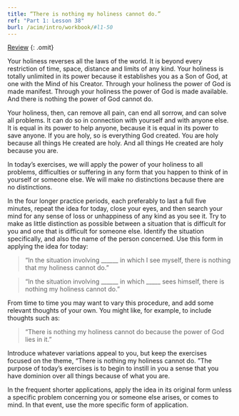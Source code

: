 ```yaml
---
title: “There is nothing my holiness cannot do.”
ref: "Part 1: Lesson 38"
burl: /acim/intro/workbook/#l1-50
---
```


<a class="hide-review" href="/acim/workbook/l058/#l038">Review</a>
{: .omit}

Your holiness reverses all the laws of the world. It is beyond every
restriction of time, space, distance and limits of any kind. Your
holiness is totally unlimited in its power because it establishes you as
a Son of God, at one with the Mind of his Creator. Through your holiness
the power of God is made manifest. Through your holiness the power of
God is made available. And there is nothing the power of God cannot do.

Your holiness, then, can remove all pain, can end all sorrow, and can
solve all problems. It can do so in connection with yourself and with
anyone else. It is equal in its power to help anyone, because it is
equal in its power to save anyone. If you are holy, so is everything God
created. You are holy because all things He created are holy. And all
things He created are holy because you are.

In today’s exercises, we will apply the power of your holiness to all
problems, difficulties or suffering in any form that you happen to think
of in yourself or someone else. We will make no distinctions because
there are no distinctions.

In the four longer practice periods, each preferably to last a full five
minutes, repeat the idea for today, close your eyes, and then search
your mind for any sense of loss or unhappiness of any kind as you see
it. Try to make as little distinction as possible between a situation
that is difficult for you and one that is difficult for someone else.
Identify the situation specifically, and also the name of the person
concerned. Use this form in applying the idea for today:

> “In the situation involving \_\_\_\_\_\_ in which I see myself, there
> is nothing that my holiness cannot do.”

> “In the situation involving \_\_\_\_\_\_ in which \_\_\_\_\_ sees
> himself, there is nothing my holiness cannot do.”

From time to time you may want to vary this procedure, and add some
relevant thoughts of your own. You might like, for example, to include
thoughts such as:

> “There is nothing my holiness cannot do because the power of God lies
> in it.”

Introduce whatever variations appeal to you, but keep the exercises
focused on the theme, “There is nothing my holiness cannot do. ”The
purpose of today’s exercises is to begin to instill in you a sense that
you have dominion over all things because of what you are.

In the frequent shorter applications, apply the idea in its original
form unless a specific problem concerning you or someone else arises, or
comes to mind. In that event, use the more specific form of application.

